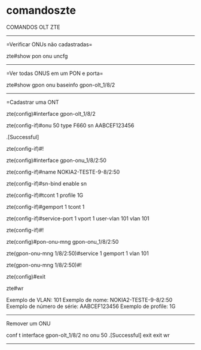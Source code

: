 # comandoszte
COMANDOS OLT ZTE


******************************************************************************************
=Verificar ONUs não cadastradas=

zte#show pon onu uncfg
******************************************************************************************
=Ver todas ONUS em um PON e porta=

zte#show gpon onu baseinfo gpon-olt_1/8/2
******************************************************************************************
=Cadastrar uma ONT

zte(config)#interface gpon-olt_1/8/2

zte(config-if)#onu 50 type F660 sn AABCEF123456 

.[Successful]

zte(config-if)#!

zte(config)#interface gpon-onu_1/8/2:50

zte(config-if)#name NOKIA2-TESTE-9-8/2:50

zte(config-if)#sn-bind enable sn

zte(config-if)#tcont 1  profile 1G

zte(config-if)#gemport 1  tcont 1

zte(config-if)#service-port 1 vport 1 user-vlan 101  vlan 101 

zte(config-if)#!

zte(config)#pon-onu-mng gpon-onu_1/8/2:50

zte(gpon-onu-mng 1/8/2:50)#service 1 gemport 1 vlan 101

zte(gpon-onu-mng 1/8/2:50)#!

zte(config)#exit

zte#wr


Exemplo de VLAN: 101
Exemplo de nome:  NOKIA2-TESTE-9-8/2:50
Exemplo de número de série:  AABCEF123456
Exemplo de profile: 1G
******************************************************************************************

Remover um ONU

conf t
interface gpon-olt_1/8/2
no onu 50
.[Successful]
exit
exit
wr
******************************************************************************************
